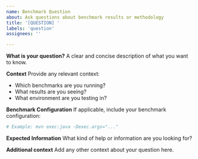 ```yaml
---
name: Benchmark Question
about: Ask questions about benchmark results or methodology
title: '[QUESTION] '
labels: 'question'
assignees: ''

---
```


**What is your question?**
A clear and concise description of what you want to know.

**Context**
Provide any relevant context:
- Which benchmarks are you running?
- What results are you seeing?
- What environment are you testing in?

**Benchmark Configuration**
If applicable, include your benchmark configuration:
```bash
# Example: mvn exec:java -Dexec.args="..."
```

**Expected Information**
What kind of help or information are you looking for?

**Additional context**
Add any other context about your question here.
